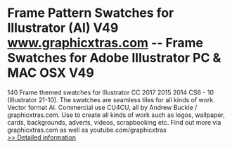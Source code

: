 # Frame Pattern Swatches for Illustrator (AI) V49<br />www.graphicxtras.com -- Frame Swatches for Adobe Illustrator PC & MAC OSX V49

140 Frame themed swatches for Illustrator CC 2017 2015 2014 CS6 - 10 (Illustrator 21-10). The swatches are seamless tiles for all kinds of work. Vector format AI. Commercial use CU4CU, all by Andrew Buckle / graphicxtras.com. Use to create all kinds of work such as logos, wallpaper, cards, backgrounds, adverts, videos, scrapbooking etc. Find out more via graphicxtras.com as well as youtube.com/graphicxtras<br />[>> Detailed information](https://secure.shareit.com/shareit/product.html?productid=300612505&affiliateid=200057808)